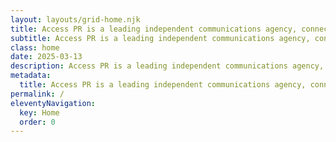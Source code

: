 ```yaml
---
layout: layouts/grid-home.njk
title: Access PR is a leading independent communications agency, connecting people to places, experiences, brands and cultures.
subtitle: Access PR is a leading independent communications agency, connecting people to places, experiences, brands and cultures.
class: home
date: 2025-03-13
description: Access PR is a leading independent communications agency, connecting people to places, experiences, brands and cultures.
metadata:
  title: Access PR is a leading independent communications agency, connecting people to places, experiences, brands and cultures.
permalink: /
eleventyNavigation:
  key: Home
  order: 0
---
```











